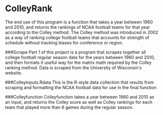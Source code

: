 # ColleyRank

The end use of this program is a function that takes a year between 1960 and 2010, and returns the rankings of NCAA football teams for that year according to the Colley method. The Colley method was introduced in 2002 as a way of ranking college football teams that accounts for strength of schedule without tracking biases for conference or region.

###Scrape
Part 1 of this project is a program that scrapes together all college football regular season data for the years between 1960 and 2010, and then formats it useful way for the matrix math required by the Colley ranking method. Data is scraped from the University of Wisconsin's website.

###Colleyinputs.Rdata
This is the R-style data collection that results from scraping and formatting the NCAA football data for use in the final function

###Colleyfunction
Colleyfunction takes a year between 1960 and 2010 as an input, and returns the Colley score as well as Colley rankings for each team that played more than 6 games during the regular season.
